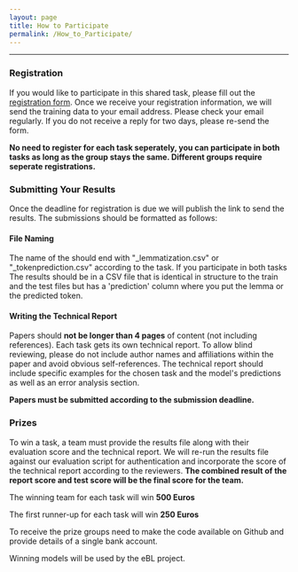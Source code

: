 ```yaml
---
layout: page
title: How to Participate
permalink: /How_to_Participate/
---
```

___
### Registration
If you would like to participate in this shared task, please fill out the [registration form](https://forms.gle/Z2L3crKgfspPv4j38). Once we receive your registration information, we will send the training data to your email address. Please check your email regularly.
If you do not receive a reply for two days, please re-send the form.

**No need to register for each task seperately, you can participate in both tasks as long as the group stays the same. Different groups require seperate registrations.**

### Submitting Your Results
Once the deadline for registration is due we will publish the link to send the results. The submissions should be formatted as follows:
#### File Naming
The name of the should end with "_lemmatization.csv" or "_tokenprediction.csv" according to the task. If you participate in both tasks 
The results should be in a CSV file that is identical in structure to the train and the test files but has a 'prediction' column where you put the lemma or the predicted token.

#### Writing the Technical Report
Papers should **not be longer than 4 pages** of content (not including references). Each task gets its own technical report.
To allow blind reviewing, please do not include author names and affiliations within the paper and avoid obvious self-references.
The technical report should include specific examples for the chosen task and the model's predictions as well as an error analysis section.

**Papers must be submitted according to the submission deadline.**

### Prizes
To win a task, a team must provide the results file along with their evaluation score and the technical report. We will re-run the results file against our evaluation script for authentication and incorporate the score of the technical report according to the reviewers. **The combined result of the report score and test score will be the final score for the team.**

The winning team for each task will win **500 Euros**

The first runner-up for each task will win **250 Euros**

To receive the prize groups need to make the code available on Github and provide details of a single bank account.

Winning models will be used by the eBL project.
